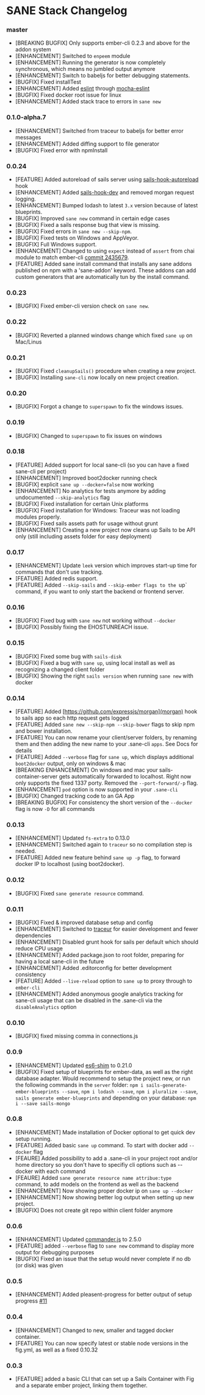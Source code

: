 # SANE Stack Changelog

### master
* [BREAKING BUGFIX] Only supports ember-cli 0.2.3 and above for the addon system
* [ENHANCEMENT] Switched to `enpeem` module
* [ENHANCEMENT] Running the generator is now completely synchronous, which means no jumbled output anymore
* [ENHANCEMENT] Switch to babeljs for better debugging statements.
* [BUGFIX] Fixed installTest
* [ENHANCEMENT] Added [eslint](http://eslint.org/) through [mocha-eslint](https://github.com/BadgeLabs/mocha-eslint)
* [BUGFIX] Fixed docker root issue for linux
* [ENHANCEMENT] Added stack trace to errors in `sane new`

### 0.1.0-alpha.7
* [ENHANCEMENT] Switched from traceur to babeljs for better error messages
* [ENHANCEMENT] Added diffing support to file generator
* [BUGFIX] Fixed error with npmInstall

### 0.0.24
* [FEATURE] Added autoreload of sails server using [sails-hook-autoreload](https://github.com/sgress454/sails-hook-autoreload) hook
* [ENHANCEMENT] Added [sails-hook-dev](https://github.com/balderdashy/sails-hook-dev) and removed morgan request logging.
* [ENHANCEMENT] Bumped lodash to latest `3.x` version because of latest blueprints.
* [BUGFIX] Improved `sane new` command in certain edge cases
* [BUGFIX] Fixed a sails response bug that view is missing.
* [BUGFIX] Fixed errors in `sane new --skip-npm`.
* [BUGFIX] Fixed tests on Windows and AppVeyor.
* [BUGFIX] Full Windows support.
* [ENHANCEMENT] Changed to using `expect` instead of `assert` from chai module to match ember-cli [commit 2435679](https://github.com/ember-cli/ember-cli/commit/24356790ba1a6aead425c8bddfd96f6cb06ab1cb).
* [FEATURE] Added sane install command that installs any sane addons published on npm with a 'sane-addon' keyword. These addons can add custom generators that are automatically tun by the install command.

### 0.0.23
* [BUGFIX] Fixed ember-cli version check on `sane new`.

### 0.0.22
* [BUGFIX] Reverted a planned windows change which fixed `sane up` on Mac/Linus

### 0.0.21
* [BUGFIX] Fixed `cleanupSails()` procedure when creating a new project.
* [BUGFIX] Installing `sane-cli` now locally on new project creation.

### 0.0.20
* [BUGFIX] Forgot a change to `superspawn` to fix the windows issues.

### 0.0.19
* [BUGFIX] Changed to `superspawn` to fix issues on windows

### 0.0.18
* [FEATURE] Added support for local sane-cli (so you can have a fixed sane-cli per project)
* [ENHANCEMENT] Improved boot2docker running check
* [BUGFIX] explicit `sane up --docker=false` now working
* [ENHANCEMENT] No analytics for tests anymore by adding undocumented `--skip-analytics` flag
* [BUGFIX] Fixed installation for certain Unix platforms
* [BUGFIX] Fixed installation for Windows: Traceur was not loading modules properly.
* [BUGFIX] Fixed sails assets path for usage without grunt
* [ENHANCEMENT] Creating a new project now cleans up Sails to be API only (still including assets folder for easy deployment)

### 0.0.17
* [ENHANCEMENT] Update `leek` version which improves start-up time for commands that don't use tracking.
* [FEATURE] Added redis support.
* [FEATURE] Added `--skip-sails` and `--skip-ember flags to the `up` command, if you want to only start the backend or frontend server.

### 0.0.16

* [BUGFIX] Fixed bug with `sane new` not working without `--docker`
* [BUGFIX] Possibly fixing the EHOSTUNREACH issue.

### 0.0.15
* [BUGFIX] Fixed some bug with `sails-disk`
* [BUGFIX] Fixed a bug with `sane up`, using local install as well as recognizing a changed client folder
* [BUGFIX] Showing the right `sails version` when running `sane new` with docker

### 0.0.14
* [FEATURE] Added [https://github.com/expressjs/morgan](morgan) hook to sails app so each http request gets logged
* [FEATURE] Added `sane new --skip-npm --skip-bower` flags to skip npm and bower installation.
* [FEATURE] You can now rename your client/server folders, by renaming them and then adding the new name to your .sane-cli `apps`. See Docs for details
* [FEATURE] Added `--verbose` flag for `sane up`, which displays additional `boot2docker` output, only on windows & mac
* [BREAKING ENHANCEMENT] On windows and mac your sails-container-server gets automatically forwarded to localhost. Right now only supports the fixed 1337 porty. Removed the `--port-forward/-p` flag.
* [ENHANCEMENT] `pod` option is now supported in your `.sane-cli`
* [BUGFIX] Changed tracking code to an GA App
* [BREAKING BUGFIX] For consistency the short version of the `--docker` flag is now `-D` for all commands

### 0.0.13
* [ENHANCEMENT] Updated `fs-extra` to 0.13.0
* [ENHANCEMENT] Switched again to `traceur` so no compilation step is needed.
* [FEATURE] Added new feature behind `sane up -p` flag, to forward docker IP to localhost (using boot2docker).

### 0.0.12
* [BUGFIX] Fixed `sane generate resource` command.

### 0.0.11
* [BUGFIX] Fixed & improved database setup and config
* [ENHANCEMENT] Switched to [traceur](https://github.com/google/traceur-compiler) for easier development and fewer dependencies
* [ENHANCEMENT] Disabled grunt hook for sails per default which should reduce CPU usage
* [ENHANCEMENT] Added package.json to root folder, preparing for having a local sane-cli in the future
* [ENHANCEMENT] Added .editorconfig for better development consistency
* [FEATURE] Added `--live-reload` option to `sane up` to proxy through to `ember-cli`
* [ENHANCEMENT] Added anonymous google analytics tracking for sane-cli usage that can be disabled in the .sane-cli via the `disableAnalytics` option

### 0.0.10
* [BUGFIX] fixed missing comma in connections.js

### 0.0.9
* [ENHANCEMENT] Updated [es6-shim](https://github.com/paulmillr/es6-shim) to 0.21.0
* [BUGFIX] Fixed setup of blueprints for ember-data, as well as the right database adapter. Would recommend to setup the project new, or run the following commands in the `server` folder: `npm i sails-generate-ember-blueprints --save`, `npm i lodash --save`, `npm i pluralize --save`, `sails generate ember-blueprints` and depending on your database: `npm i --save sails-mongo`

### 0.0.8
* [ENHANCEMENT] Made installation of Docker optional to get quick dev setup running.
* [FEATURE] Added basic `sane up` command. To start with docker add `--docker` flag
* [FEAURE] Added possibility to add a .sane-cli in your project root and/or home directory so you don't have to specifiy cli options such as --docker with each command
* [FEAURE] Added `sane generate resource name attribue:type` command, to add models on the frontend as well as the backend
* [ENHANCEMENT] Now showing proper docker ip on `sane up --docker`
* [ENHANCEMENT] Now showing better log output when setting up new project.
* [BUGFIX] Does not create git repo within client folder anymore

### 0.0.6
* [ENHANCEMENT] Updated [commander.js](https://github.com/tj/commander.js) to 2.5.0
* [FEATURE] added `--verbose` flag to `sane new` command to display more output for debugging purposes
* [BUGFIX] Fixed an issue that the setup would never complete if no db (or disk) was given

### 0.0.5
* [ENHANCEMENT] Added pleasent-progress for better output of setup progress [#11](https://github.com/artificialio/sane/issues/11)

### 0.0.4

* [ENHANCEMENT] Changed to new, smaller and tagged docker container.
* [FEATURE] You can now specify latest or stable node versions in the fig.yml, as well as a fixed 0.10.32

### 0.0.3

* [FEATURE] added a basic CLI that can set up a Sails Container with Fig and a separate ember project, linking them together.
